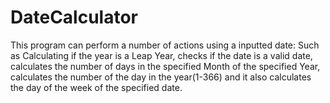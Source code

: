 # DateCalculator
This program can perform a number of actions using a inputted date: Such as Calculating if the year is a Leap Year, checks if the date is a valid date, calculates the number of days in the specified Month of the specified Year, calculates the number of the day in the year(1-366) and it also calculates the day of the week of the specified date.
